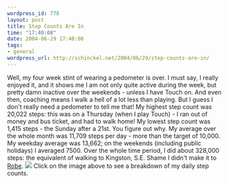 ```yaml
--- 
wordpress_id: 778
layout: post
title: Step Counts Are In
time: "17:40:08"
date: 2004-06-29 17:40:08
tags: 
- general
wordpress_url: http://schinckel.net/2004/06/29/step-counts-are-in/
---
```

Well, my four week stint of wearing a pedometer is over. I must say, I really enjoyed it, and it shows me I am not only quite active during the week, but pretty damn inactive over the weekends - unless I have Touch on. And even then, coaching means I walk a hell of a lot less than playing. But I guess I don't really need a pedometer to tell me that! My highest step count was 20,022 steps: this was on a Thursday (when I play Touch) - I ran out of money and bus ticket, and had to walk home! My lowest step count was 1,415 steps - the Sunday after a 21st. You figure out why. My average over the whole month was 11,709 steps per day - more than the target of 10,000. My weekday average was 13,662; on the weekends (including public holidays) I averaged 7500. Over the whole time period, I did about 328,000 steps: the equivalent of walking to Kingston, S.E. Shame I didn't make it to [Robe][1]. [![][2]][2] Click on the image above to see a breakdown of my daily step counts. 

   [1]: http://www.robe.sa.gov.au/
   [2]: http://members.optusnet.com.au/~matt.schinckel/images/Steps.jpg

